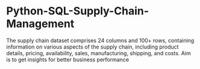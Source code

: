 # Python-SQL-Supply-Chain-Management
The supply chain dataset comprises 24 columns and 100+ rows, containing information on various aspects of the supply chain, including product details, pricing, availability, sales, manufacturing, shipping, and costs. Aim is to get insights for better business performance
